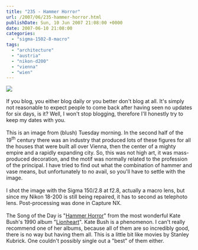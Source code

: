 ```yaml
---
title: "235 - Hammer Horror"
url: /2007/06/235-hammer-horror.html
publishDate: Sun, 10 Jun 2007 21:08:00 +0000
date: 2007-06-10 21:08:00
categories: 
  - "sigma-1502-8-macro"
tags: 
  - "architecture"
  - "austria"
  - "nikon-d200"
  - "vienna"
  - "wien"
---
```

<a href="https://d25zfm9zpd7gm5.cloudfront.net/1200x1200/2007/20070605_075313_nx.jpg"><img src="https://d25zfm9zpd7gm5.cloudfront.net/0600x0600/2007/20070605_075313_nx.jpg"/></a><br/><br/>If you blog, you either blog daily or you better don't blog at all. It's simply not reasonable to expect people to come back after having seen no updates for six days, is it? Well, I won't stop blogging, therefore I'll honestly try to keep my dates with you.<br/><br/>This is an image from (blush) Tuesday morning. In the second half of the 19<sup>th</sup> century there was an industry that produced lots of these figures for all the houses that were built all over Vienna, then the center of a mighty empire and a rapidly expanding city. So, this was not high art, it was mass-produced decoration, and the motif was normally related to the profession of the principal. I have tried to find out what the combination of hammer and vase means, but unfortunately to no avail, so you'll have to settle with the image.<br/><br/>I shot the image with the Sigma 150/2.8 at f2.8, actually a macro lens, but since my Nikon 18-200 is still being repaired, it has to second as telephoto lens. Post-processing was done in Capture NX.<br/><br/>The Song of the Day is "<a href="http://www.lyricsfreak.com/k/kate+bush/hammer+horror_20077186.html" target="_blank">Hammer Horror</a>" from the most wonderful Kate Bush's 1990 album "<a href="http://www.amazon.com/Lionheart-Kate-Bush/dp/B000007MVL" target="_blank">Lionheart</a>". Kate Bush is a phenomenon. I can't really recommend one of her albums, because all of them are so incredibly good, there is no way but having them all. This is a little bit like movies by Stanley Kubrick. One couldn't possibly single out a "best" of them either.
